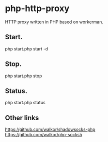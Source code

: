# php-http-proxy
HTTP proxy written in PHP based on workerman.


## Start.

php start.php start -d

## Stop.

php start.php stop

## Status.

php start.php status

## Other links 
https://github.com/walkor/shadowsocks-php
https://github.com/walkor/php-socks5
